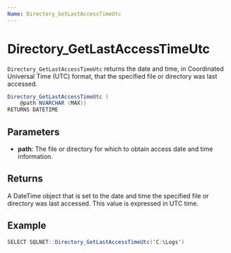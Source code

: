 ```yaml
---
Name: Directory_GetLastAccessTimeUtc
---
```


# Directory_GetLastAccessTimeUtc

`Directory_GetLastAccessTimeUtc` returns the date and time, in Coordinated Universal Time (UTC) format, that the specified file or directory was last accessed.

```csharp
Directory_GetLastAccessTimeUtc (
	@path NVARCHAR (MAX))
RETURNS DATETIME
```

## Parameters

 - **path**: The file or directory for which to obtain access date and time information.

## Returns

A DateTime object that is set to the date and time the specified file or directory was last accessed. This value is expressed in UTC time.

## Example

```csharp
SELECT SQLNET::Directory_GetLastAccessTimeUtc('C:\Logs')
```

